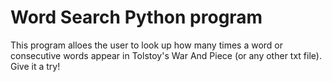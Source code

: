 # Word Search Python program

This program alloes the user to look up how many times a word or consecutive words appear in Tolstoy's War And Piece (or any other txt file). Give it a try!

